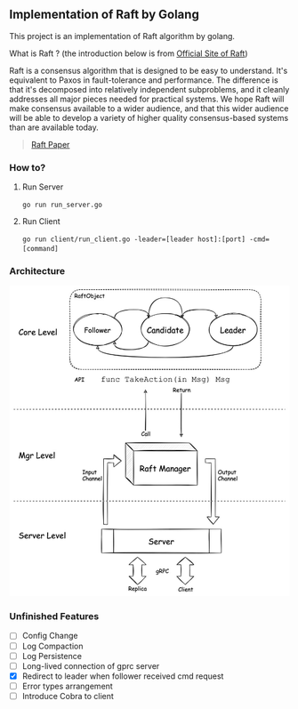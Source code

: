 ## Implementation of Raft by Golang

This project is an implementation of Raft algorithm by golang.

What is Raft ?
(the introduction below is from [Official Site of Raft](https://raft.github.io/))

Raft is a consensus algorithm that is designed to be easy to understand. It's equivalent to Paxos in fault-tolerance and performance. The difference is that it's decomposed into relatively independent subproblems, and it cleanly addresses all major pieces needed for practical systems. We hope Raft will make consensus available to a wider audience, and that this wider audience will be able to develop a variety of higher quality consensus-based systems than are available today.

> [Raft Paper](https://raft.github.io/raft.pdf)

### How to?
1. Run Server
   
   `go run run_server.go`

2. Run Client

   `go run client/run_client.go -leader=[leader host]:[port] -cmd=[command]`

### Architecture
![](./arch.jpg)

### Unfinished Features
- [ ] Config Change
- [ ] Log Compaction
- [ ] Log Persistence
- [ ] Long-lived connection of gprc server 
- [x] Redirect to leader when follower received cmd request
- [ ] Error types arrangement
- [ ] Introduce Cobra to client